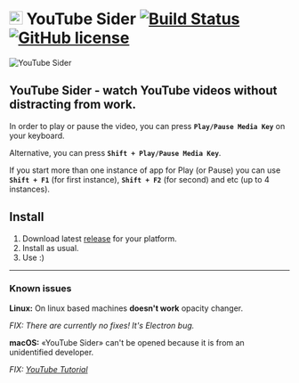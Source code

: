 # <img width="24px" src="https://user-images.githubusercontent.com/16494616/60399936-705af980-9b75-11e9-8cdc-a007e30bda0c.png"> YouTube Sider [![Build Status](https://travis-ci.org/alphamyd/YouTube-Sider.svg?branch=master)](https://travis-ci.org/alphamyd/YouTube-Sider) [![GitHub license](https://img.shields.io/github/license/alphamyd/YouTube-Sider.svg)](https://github.com/alphamyd/YouTube-Sider/blob/master/LICENSE)

![YouTube Sider](https://user-images.githubusercontent.com/16494616/60399772-8915e000-9b72-11e9-90e8-2e17344a3b02.png)

## YouTube Sider - watch YouTube videos without distracting from work.

In order to play or pause the video, you can press **`Play/Pause Media Key`** on your keyboard.

Alternative, you can press **`Shift + Play/Pause Media Key`**.

If you start more than one instance of app for Play (or Pause) you can use **`Shift + F1`** (for first instance), **`Shift + F2`** (for second) and etc (up to 4 instances).

## Install

1. Download latest [release](https://github.com/alphamyd/YouTube-Sider/releases/latest) for your platform.
2. Install as usual.
3. Use :)

<hr>

### Known issues

**Linux:** On linux based machines **doesn't work** opacity changer.

_FIX: There are currently no fixes! It's Electron bug._

**macOS:** «YouTube Sider» can't be opened because it is from an unidentified developer.

_FIX: [YouTube Tutorial](https://www.youtube.com/watch?v=X_VbIRSz8Fg)_